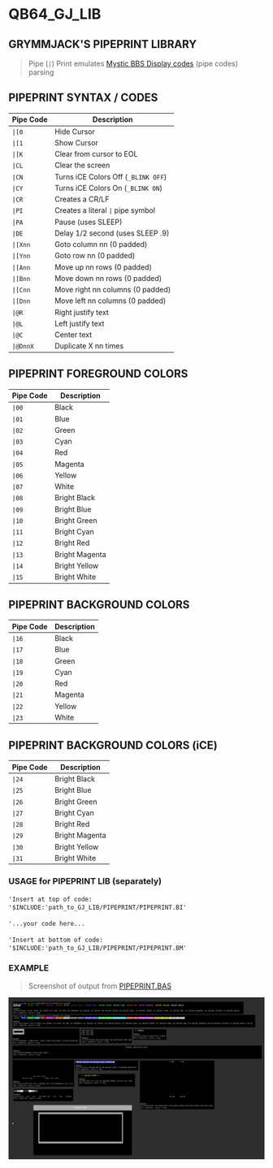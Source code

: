 # QB64_GJ_LIB 
## GRYMMJACK'S PIPEPRINT LIBRARY

> Pipe (`|`) Print emulates [Mystic BBS Display codes](http://wiki.mysticbbs.com/doku.php?id=displaycodes) (pipe codes) parsing


## PIPEPRINT SYNTAX / CODES
| Pipe Code | Description |
|-----------|-------------|
| `\|[0` | Hide Cursor |
| `\|[1` | Show Cursor |
| `\|[K` | Clear from cursor to EOL |
| `\|CL` | Clear the screen |
| `\|CN` | Turns iCE Colors Off (`_BLINK OFF`) |
| `\|CY` | Turns iCE Colors On (`_BLINK ON`) |
| `\|CR` | Creates a CR/LF |
| `\|PI` | Creates a literal `\|` pipe symbol |
| `\|PA` | Pause (uses SLEEP) |
| `\|DE` | Delay 1/2 second (uses SLEEP .9) |
| `\|[Xnn` | Goto column nn (0 padded) |
| `\|[Ynn` | Goto row nn (0 padded) |
| `\|[Ann` | Move up nn rows (0 padded) |
| `\|[Bnn` | Move down nn rows (0 padded) | 
| `\|[Cnn` | Move right nn columns (0 padded) |
| `\|[Dnn` | Move left nn columns (0 padded) |
| `\|@R` | Right justify text |
| `\|@L` | Left justify text |
| `\|@C` | Center text |
| `\|@DnnX` | Duplicate X  nn times |

## PIPEPRINT FOREGROUND COLORS
| Pipe Code | Description |
|-----------|-------------|
| `\|00` | Black |
| `\|01` | Blue |
| `\|02` | Green |
| `\|03` | Cyan |
| `\|04` | Red |
| `\|05` | Magenta |
| `\|06` | Yellow |
| `\|07` | White |
| `\|08` | Bright Black |
| `\|09` | Bright Blue |
| `\|10` | Bright Green |
| `\|11` | Bright Cyan |
| `\|12` | Bright Red |
| `\|13` | Bright Magenta |
| `\|14` | Bright Yellow |
| `\|15` | Bright White |

## PIPEPRINT BACKGROUND COLORS
| Pipe Code | Description |
|-----------|-------------|
| `\|16` | Black |
| `\|17` | Blue |
| `\|18` | Green |
| `\|19` | Cyan |
| `\|20` | Red |
| `\|21` | Magenta |
| `\|22` | Yellow |
| `\|23` | White |

## PIPEPRINT BACKGROUND COLORS (iCE)
| Pipe Code | Description |
|-----------|-------------|
| `\|24` | Bright Black |
| `\|25` | Bright Blue |
| `\|26` | Bright Green |
| `\|27` | Bright Cyan |
| `\|28` | Bright Red |
| `\|29` | Bright Magenta |
| `\|30` | Bright Yellow |
| `\|31` | Bright White |



### USAGE for PIPEPRINT LIB (separately)
```basic
'Insert at top of code:
'$INCLUDE:'path_to_GJ_LIB/PIPEPRINT/PIPEPRINT.BI'

'...your code here...

'Insert at bottom of code:
'$INCLUDE:'path_to_GJ_LIB/PIPEPRINT/PIPEPRINT.BM'
```



### EXAMPLE 
> Screenshot of output from [PIPEPRINT.BAS](PIPEPRINT.BAS)

![](PIPEPRINT.png)
